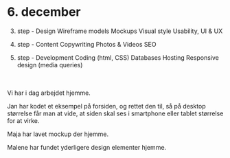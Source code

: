 # 6. december

3. step - Design
Wireframe models
Mockups
Visual style
Usability, UI & UX

4. step - Content
Copywriting
Photos & Videos
SEO

5. step - Development
Coding (html, CSS)
Databases
Hosting
Responsive design (media queries)

<br>
<br>
Vi har i dag arbejdet hjemme.


Jan har kodet et eksempel på forsiden, og rettet den til, så på desktop størrelse får man at vide, at siden skal ses i smartphone eller tablet størrelse for at virke.

Maja har lavet mockup der hjemme.

Malene har fundet yderligere design elementer hjemme.